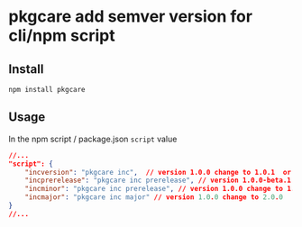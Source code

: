 # pkgcare add semver version for cli/npm script

## Install
```
npm install pkgcare
```

## Usage
In the npm script / package.json `script` value
```json
//...
"script": {
    "incversion": "pkgcare inc",  // version 1.0.0 change to 1.0.1  or version 1.0.0-beta.1 change to 1.0.0
    "incprerelease": "pkgcare inc prerelease", // version 1.0.0-beta.1 change to 1.0.0-beta.2  !!todo
    "incminor": "pkgcare inc prerelease", // version 1.0.0 change to 1.1.0  !!todo
    "incmajor": "pkgcare inc major" // version 1.0.0 change to 2.0.0  !!todo
}
//...

```